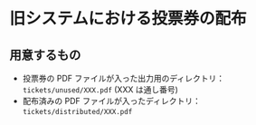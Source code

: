 # 旧システムにおける投票券の配布

## 用意するもの

- 投票券の PDF ファイルが入った出力用のディレクトリ：`tickets/unused/XXX.pdf` (XXX は通し番号)
- 配布済みの PDF ファイルが入ったディレクトリ：`tickets/distributed/XXX.pdf`


